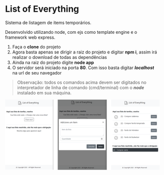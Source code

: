 # List of Everything

Sistema de listagem de items temporários.

Desenvolvido utilizando node, com ejs como template engine e o framework web express.

1. Faça o **clone** do projeto
2. Agora basta apenas se dirigir a raiz do projeto e digitar **npm i**, assim irá realizar o download de todas as dependências
3. Ainda na raiz do projeto digite **node app**
4. O servidor será iniciado na porta **80**. Com isso basta digitar **_localhost_** na url de seu navegador

> Observação: todos os comandos acima devem ser digitados no interpretador de linha de comando (cmd/terminal) com o **_node_** instalado em sua máquina.

![](ghimages/LOE.png)
